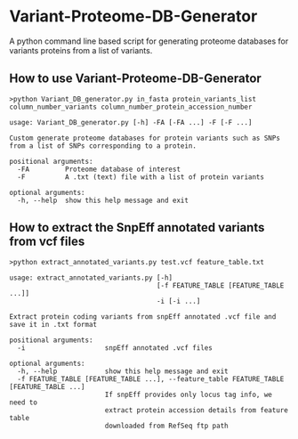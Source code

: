 # Variant-Proteome-DB-Generator
A python command line based script for generating proteome databases for variants proteins from a list of variants.

## How to use Variant-Proteome-DB-Generator
```
>python Variant_DB_generator.py in_fasta protein_variants_list column_number_variants column_number_protein_accession_number

usage: Variant_DB_generator.py [-h] -FA [-FA ...] -F [-F ...]

Custom generate proteome databases for protein variants such as SNPs from a list of SNPs corresponding to a protein.

positional arguments:
  -FA         Proteome database of interest
  -F          A .txt (text) file with a list of protein variants

optional arguments:
  -h, --help  show this help message and exit
```

## How to extract the SnpEff annotated variants from vcf files
```
>python extract_annotated_variants.py test.vcf feature_table.txt

usage: extract_annotated_variants.py [-h]
                                     [-f FEATURE_TABLE [FEATURE_TABLE ...]]
                                     -i [-i ...]

Extract protein coding variants from snpEff annotated .vcf file and save it in .txt format

positional arguments:
  -i                    snpEff annotated .vcf files

optional arguments:
  -h, --help            show this help message and exit
  -f FEATURE_TABLE [FEATURE_TABLE ...], --feature_table FEATURE_TABLE [FEATURE_TABLE ...]
                        If snpEff provides only locus tag info, we need to
                        extract protein accession details from feature table
                        downloaded from RefSeq ftp path
